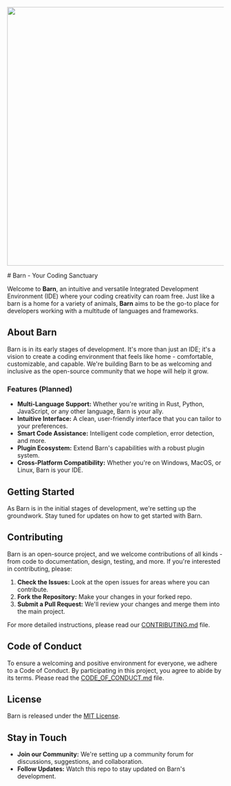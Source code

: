<p align="center">
  <img src="https://github.com/radu-relantin/barn/assets/150637455/d8d0ecb8-15b9-49d2-a05c-dc2e8a3e9803" width="600" height="600">
</p>
# Barn - Your Coding Sanctuary

Welcome to **Barn**, an intuitive and versatile Integrated Development Environment (IDE) where your coding creativity can roam free. Just like a barn is a home for a variety of animals, **Barn** aims to be the go-to place for developers working with a multitude of languages and frameworks.

## About Barn

Barn is in its early stages of development. It's more than just an IDE; it's a vision to create a coding environment that feels like home - comfortable, customizable, and capable. We're building Barn to be as welcoming and inclusive as the open-source community that we hope will help it grow.

### Features (Planned)

- **Multi-Language Support:** Whether you're writing in Rust, Python, JavaScript, or any other language, Barn is your ally.
- **Intuitive Interface:** A clean, user-friendly interface that you can tailor to your preferences.
- **Smart Code Assistance:** Intelligent code completion, error detection, and more.
- **Plugin Ecosystem:** Extend Barn's capabilities with a robust plugin system.
- **Cross-Platform Compatibility:** Whether you're on Windows, MacOS, or Linux, Barn is your IDE.

## Getting Started

As Barn is in the initial stages of development, we're setting up the groundwork. Stay tuned for updates on how to get started with Barn.

## Contributing

Barn is an open-source project, and we welcome contributions of all kinds - from code to documentation, design, testing, and more. If you're interested in contributing, please:

1. **Check the Issues:** Look at the open issues for areas where you can contribute.
2. **Fork the Repository:** Make your changes in your forked repo.
3. **Submit a Pull Request:** We'll review your changes and merge them into the main project.

For more detailed instructions, please read our [CONTRIBUTING.md](CONTRIBUTING.md) file.

## Code of Conduct

To ensure a welcoming and positive environment for everyone, we adhere to a Code of Conduct. By participating in this project, you agree to abide by its terms. Please read the [CODE_OF_CONDUCT.md](CODE_OF_CONDUCT.md) file.

## License

Barn is released under the [MIT License](LICENSE).

## Stay in Touch

- **Join our Community:** We're setting up a community forum for discussions, suggestions, and collaboration.
- **Follow Updates:** Watch this repo to stay updated on Barn's development.

